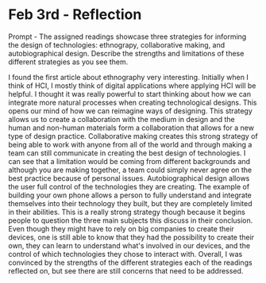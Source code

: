 # Feb 3rd - Reflection

Prompt - The assigned readings showcase three strategies for informing the design of technologies: ethnograpy, collaborative making, and autobiographical design. Describe the strengths and limitations of these different strategies as you see them.



I found the first article about ethnography very interesting. Initially when I think of HCI, I mostly think of digital applications where applying HCI will be helpful. I thought it was really powerful to start thinking about how we can integrate more natural processes when creating technological designs. This opens our mind of how we can reimagine ways of designing. This strategy allows us to create a collaboration with the medium in design and the human and non-human materials form a collaboration that allows for a new type of design practice. Collaborative making creates this strong strategy of being able to work with anyone from all of the world and through making a team can still communicate in creating the best design of technologies. I can see that a limitation would be coming from different backgrounds and although you are making together, a team could simply never agree on the best practice because of personal issues. Autobiographical design allows the user full control of the technologies they are creating. The example of building your own phone allows a person to fully understand and integrate themselves into their technology they built, but they are completely limited in their abilities. This is a really strong strategy though  because it begins people to question the three main subjects this discuss in their conclusion. Even though they might have to rely on big companies to create their devices, one is still able to know that they had the possibility to create their own, they can learn to understand what's involved in our devices, and the control of which technologies they chose to interact with. Overall, I was convinced by the strengths of the different strategies each of the readings reflected on, but see there are still concerns that need to be addressed. 